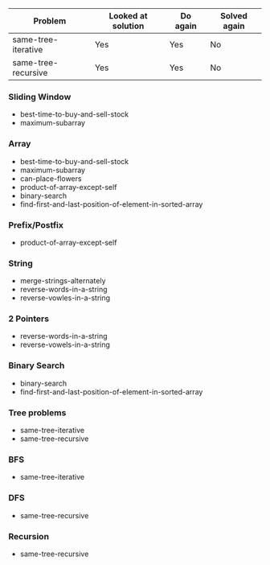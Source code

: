 | Problem             | Looked at solution | Do again | Solved again |
| ------------------- | ------------------ | -------- | ------------ |
| same-tree-iterative | Yes                | Yes      | No           |
| same-tree-recursive | Yes                | Yes      | No           |

### Sliding Window

- best-time-to-buy-and-sell-stock
- maximum-subarray

### Array

- best-time-to-buy-and-sell-stock
- maximum-subarray
- can-place-flowers
- product-of-array-except-self
- binary-search
- find-first-and-last-position-of-element-in-sorted-array

### Prefix/Postfix

- product-of-array-except-self

### String

- merge-strings-alternately
- reverse-words-in-a-string
- reverse-vowles-in-a-string

### 2 Pointers

- reverse-words-in-a-string
- reverse-vowels-in-a-string

### Binary Search

- binary-search
- find-first-and-last-position-of-element-in-sorted-array

### Tree problems

- same-tree-iterative
- same-tree-recursive

### BFS

- same-tree-iterative

### DFS

- same-tree-recursive

### Recursion

- same-tree-recursive
